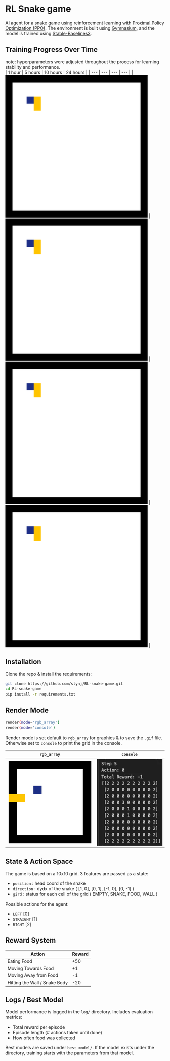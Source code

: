 # RL Snake game

AI agent for a snake game using reinforcement learning with [Proximal Policy Optimization (PPO)](https://stable-baselines3.readthedocs.io/en/master/modules/ppo.html#ppo). The environment is built using [Gymnasium](https://gymnasium.farama.org/), and the model is trained using [Stable-Baselines3](https://stable-baselines3.readthedocs.io/en/master/).

## Training Progress Over Time
note: hyperparameters were adjusted throughout the process for learning stability and performance. 
<br>
| 1 hour | 5 hours | 10 hours | 24 hours |
| --- | --- | --- | --- |
| <img src="img/snake_game_1.gif" width="450"> | <img src="img/snake_game_2.gif" width="450"> | <img src="img/snake_game_3.gif" width="450"> | <img src="img/snake_game_4.gif" width="450"> |

## Installation

Clone the repo & install the requirements:

```bash
git clone https://github.com/slynj/RL-snake-game.git
cd RL-snake-game
pip install -r requirements.txt
```

## Render Mode

```bash
render(mode='rgb_array')
render(mode='console')
```

Render mode is set default to `rgb_array` for graphics & to save the `.gif` file. Otherwise set to `console` to print the grid in the console.

| **`rgb_array`** | **`console`** |
| --- | --- |
| <img src="img/image1.png" width="450"> | <img src="img/image.png" width="350"> |


## State & Action Space

The game is based on a 10x10 grid. 3 features are passed as a state:

- `position` : head coord of the snake
- `direction` : dydx of the snake ( [1, 0], [0, 1], [-1, 0], [0, -1] )
- `gird` : status for each cell of the grid ( EMPTY, SNAKE, FOOD, WALL )

Possible actions for the agent:

- `LEFT` [0]
- `STRAIGHT` [1]
- `RIGHT` [2]

## Reward System

| **Action** | **Reward** |
| --- | --- |
| Eating Food | +50 |
| Moving Towards Food | +1 |
| Moving Away from Food | -1 |
| Hitting the Wall / Snake Body | -20 |

## Logs / Best Model

Model performance is logged in the `log/` directory. Includes evaluation metrics:

- Total reward per episode
- Episode length (# actions taken until done)
- How often food was collected

Best models are saved under `best_model/`. If the model exists under the directory, training starts with the parameters from that model.
